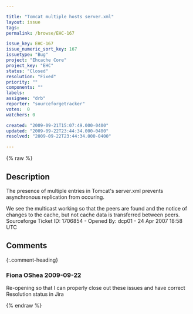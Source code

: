 ```yaml
---

title: "Tomcat multiple hosts server.xml"
layout: issue
tags: 
permalink: /browse/EHC-167

issue_key: EHC-167
issue_numeric_sort_key: 167
issuetype: "Bug"
project: "Ehcache Core"
project_key: "EHC"
status: "Closed"
resolution: "Fixed"
priority: ""
components: ""
labels: 
assignee: "drb"
reporter: "sourceforgetracker"
votes:  0
watchers: 0

created: "2009-09-21T15:07:49.000-0400"
updated: "2009-09-22T23:44:34.000-0400"
resolved: "2009-09-22T23:44:34.000-0400"

---
```




{% raw %}



## Description

<div markdown="1" class="description">

The presence of multiple <Host> entries in Tomcat's server.xml prevents asynchronous replication from occuring.
 

We see the multicast working so that the peers are found and the notice of changes to the cache, but not cache data is transferred between peers.
Sourceforge Ticket ID: 1706854 - Opened By: dcp01 - 24 Apr 2007 18:58 UTC

</div>

## Comments


{:.comment-heading}
### **Fiona OShea** <span class="date">2009-09-22</span>

<div markdown="1" class="comment">

Re-opening so that I can properly close out these issues and have correct Resolution status in Jira

</div>



{% endraw %}
